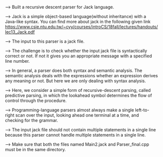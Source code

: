 --> Built a recursive descent parser for Jack language.

--> Jack is a simple object-based language(without inheritance) with a Java-like syntax.
		You can find more about jack in the following given link
		https://www.csie.ntu.edu.tw/~cyy/courses/introCS/18fall/lectures/handouts/lec13_Jack.pdf

--> The input to this parser is a jack file.

--> The challenge is to check whether the input jack file is syntactically correct or not.
		If not it gives you an appropriate message with a specified line number.

--> In general, a parser does both syntax and semantic analysis. The semantic analysis deals 
		with the expressions whether an expression derives any meaning or not. But here we are only 
		dealing with syntax analysis.

--> Here, we consider a simple form of recursive-descent parsing, called predictive parsing, in which the lookahead 
		symbol determines the flow of control through the procedure.

--> Programming-language parsers almost always make a single left-to-right scan over the input, looking ahead one 
		terminal at a time, and checking for the grammar. 

--> The input jack file should not contain multiple statements in a single line because this parser 
		cannot handle multiple statements in a single line.

--> Make sure that both the files named Main2.jack and Parser_final.cpp must be in the same directory.
